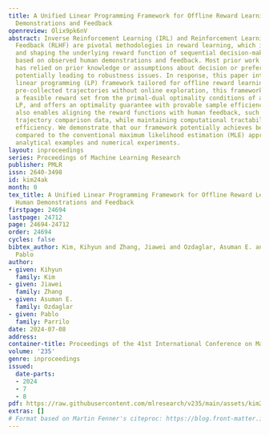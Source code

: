 ```yaml
---
title: A Unified Linear Programming Framework for Offline Reward Learning from Human
  Demonstrations and Feedback
openreview: Olix9pk6nV
abstract: Inverse Reinforcement Learning (IRL) and Reinforcement Learning from Human
  Feedback (RLHF) are pivotal methodologies in reward learning, which involve inferring
  and shaping the underlying reward function of sequential decision-making problems
  based on observed human demonstrations and feedback. Most prior work in reward learning
  has relied on prior knowledge or assumptions about decision or preference models,
  potentially leading to robustness issues. In response, this paper introduces a novel
  linear programming (LP) framework tailored for offline reward learning. Utilizing
  pre-collected trajectories without online exploration, this framework estimates
  a feasible reward set from the primal-dual optimality conditions of a suitably designed
  LP, and offers an optimality guarantee with provable sample efficiency. Our LP framework
  also enables aligning the reward functions with human feedback, such as pairwise
  trajectory comparison data, while maintaining computational tractability and sample
  efficiency. We demonstrate that our framework potentially achieves better performance
  compared to the conventional maximum likelihood estimation (MLE) approach through
  analytical examples and numerical experiments.
layout: inproceedings
series: Proceedings of Machine Learning Research
publisher: PMLR
issn: 2640-3498
id: kim24ak
month: 0
tex_title: A Unified Linear Programming Framework for Offline Reward Learning from
  Human Demonstrations and Feedback
firstpage: 24694
lastpage: 24712
page: 24694-24712
order: 24694
cycles: false
bibtex_author: Kim, Kihyun and Zhang, Jiawei and Ozdaglar, Asuman E. and Parrilo,
  Pablo
author:
- given: Kihyun
  family: Kim
- given: Jiawei
  family: Zhang
- given: Asuman E.
  family: Ozdaglar
- given: Pablo
  family: Parrilo
date: 2024-07-08
address:
container-title: Proceedings of the 41st International Conference on Machine Learning
volume: '235'
genre: inproceedings
issued:
  date-parts:
  - 2024
  - 7
  - 8
pdf: https://raw.githubusercontent.com/mlresearch/v235/main/assets/kim24ak/kim24ak.pdf
extras: []
# Format based on Martin Fenner's citeproc: https://blog.front-matter.io/posts/citeproc-yaml-for-bibliographies/
---
```

